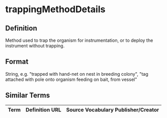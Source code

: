 # trappingMethodDetails

## Definition 
Method used to trap the organism for instrumentation, or to deploy the instrument without trapping.


## Format
String, e.g. "trapped with hand-net on nest in breeding colony",  "tag attached with pole onto organism feeding on bait, from vessel"

## Similar Terms 
|Term|Definition URL|Source Vocabulary Publisher/Creator|
|----|----------|-----------------|


 
